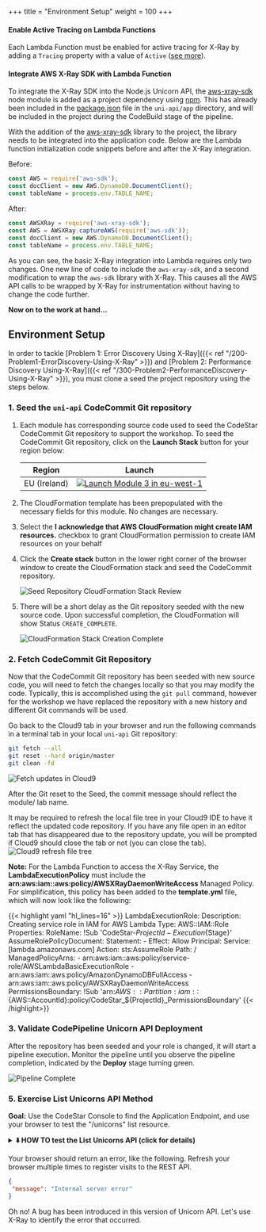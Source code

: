 +++
title = "Environment Setup"
weight = 100
+++



#### Enable Active Tracing on Lambda Functions

Each Lambda Function must be enabled for active tracing for X-Ray by adding a `Tracing` property with a value of `Active` ([see more](https://github.com/awslabs/serverless-application-model/blob/master/versions/2016-10-31.md#properties)).



#### Integrate AWS X-Ray SDK with Lambda Function

To integrate the X-Ray SDK into the Node.js Unicorn API, the [aws-xray-sdk](https://www.npmjs.com/package/aws-xray-sdk) node module is added as a project dependency using [npm](https://www.npmjs.com/).  This has already been included in the [package.json](uni-api/package.json) file in the `uni-api/app` directory, and will be included in the project during the CodeBuild stage of the pipeline.

With the addition of the [aws-xray-sdk](https://www.npmjs.com/package/aws-xray-sdk) library to the project, the library needs to be integrated into the application code.  Below are the Lambda function initialization code snippets before and after the X-Ray integration.

Before:

```javascript
const AWS = require('aws-sdk');
const docClient = new AWS.DynamoDB.DocumentClient();
const tableName = process.env.TABLE_NAME;
```

After:

```javascript
const AWSXRay = require('aws-xray-sdk');
const AWS = AWSXRay.captureAWS(require('aws-sdk'));
const docClient = new AWS.DynamoDB.DocumentClient();
const tableName = process.env.TABLE_NAME;
```

As you can see, the basic X-Ray integration into Lambda requires only two changes.  One new line of code to include the `aws-xray-sdk`, and a second modification to wrap the `aws-sdk` library with X-Ray.  This causes all the AWS API calls to be wrapped by X-Ray for instrumentation without having to change the code further.

**Now on to the work at hand...**



## Environment Setup

In order to tackle [Problem 1: Error Discovery Using X-Ray]({{< ref "/200-Problem1-ErrorDiscovery-Using-X-Ray" >}}) and [Problem 2: Performance Discovery Using-X-Ray]({{< ref "/300-Problem2-PerformanceDiscovery-Using-X-Ray" >}}), you must clone a seed the project repository using the steps below.

### 1. Seed the `uni-api` CodeCommit Git repository

1. Each module has corresponding source code used to seed the CodeStar CodeCommit Git repository to support the workshop.  To seed the CodeCommit Git repository, click on the **Launch Stack** button for your region below:

    Region| Launch
    ------|-----
    EU (Ireland) | [![Launch Module 3 in eu-west-1](http://docs.aws.amazon.com/AWSCloudFormation/latest/UserGuide/images/cloudformation-launch-stack-button.png)](https://console.aws.amazon.com/cloudformation/home?region=eu-west-1#/stacks/create/review?stackName=Seed-3-XRay&templateURL=https://s3.amazonaws.com/fsd-aws-wildrydes-eu-west-1/codestar-template.yml&param_sourceUrl=https://demo-dub.s3-eu-west-1.amazonaws.com/cdonaws/uni-api-3-v5.zip&param_targetProjectId=uni-api&param_targetProjectRegion=eu-west-1)

1. The CloudFormation template has been prepopulated with the necessary fields for this module. No changes are necessary.

1. Select the **I acknowledge that AWS CloudFormation might create IAM resources.** checkbox to grant CloudFormation permission to create IAM resources on your behalf

1. Click the **Create stack** button in the lower right corner of the browser window to create the CloudFormation stack and seed the CodeCommit repository.

    ![Seed Repository CloudFormation Stack Review](images/seed-repository-1.png)

1. There will be a short delay as the Git repository seeded with the new source code.  Upon successful completion, the CloudFormation will show Status ``CREATE_COMPLETE``.

    ![CloudFormation Stack Creation Complete](images/seed-repository-2.png)

### 2. Fetch CodeCommit Git Repository

Now that the CodeCommit Git repository has been seeded with new source code, you will need to fetch the changes locally so that you may modify the code.  Typically, this is accomplished using the `git pull` command, however for the workshop we have replaced the repository with a new history and different Git commands will be used.

Go back to the Cloud9 tab in your browser and run the following commands in a terminal tab in your local `uni-api` Git repository:

```bash
git fetch --all
git reset --hard origin/master
git clean -fd
```

![Fetch updates in Cloud9](images/fetch-in-cloud9.png)

After the Git reset to the Seed, the commit message should reflect the module/ lab name.

It may be required to refresh the local file tree in your Cloud9 IDE to have it reflect the updated code repository. If you have any file open in an editor tab that has disappeared due to the repository update, you will be prompted if Cloud9 should close the tab or not (you can close the tab).
![Cloud9 refresh file tree](images/cloud9.refresh-file-tree.png)


**Note:** For the Lambda Function to access the X-Ray Service, the **LambdaExecutionPolicy** must include the **arn:aws:iam::aws:policy/AWSXRayDaemonWriteAccess** Managed Policy.  For simplification, this policy has been added to the **template.yml** file, which will now look like the following:

{{< highlight yaml "hl_lines=16" >}}
  LambdaExecutionRole:
    Description: Creating service role in IAM for AWS Lambda
    Type: AWS::IAM::Role
    Properties:
      RoleName: !Sub 'CodeStar-${ProjectId}-Execution${Stage}'
      AssumeRolePolicyDocument:
        Statement:
        - Effect: Allow
          Principal:
            Service: [lambda.amazonaws.com]
          Action: sts:AssumeRole
      Path: /
      ManagedPolicyArns:
        - arn:aws:iam::aws:policy/service-role/AWSLambdaBasicExecutionRole
        - arn:aws:iam::aws:policy/AmazonDynamoDBFullAccess
        - arn:aws:iam::aws:policy/AWSXRayDaemonWriteAccess
      PermissionsBoundary: !Sub 'arn:${AWS::Partition}:iam::${AWS::AccountId}:policy/CodeStar_${ProjectId}_PermissionsBoundary'
{{< /highlight>}}

### 3. Validate CodePipeline Unicorn API Deployment

After the repository has been seeded and your role is changed, it will start a pipeline execution.  Monitor the pipeline until you observe the pipeline completion, indicated by the **Deploy** stage turning green.

![Pipeline Complete](images/codestar-3.png)
</details>



### 5. Exercise List Unicorns API Method

**Goal:** Use the CodeStar Console to find the Application Endpoint, and use your browser to test the "/unicorns" list resource.

<details>
<summary><strong>⬇️ HOW TO test the List Unicorns API (click for details)
</strong></summary>
<p>

1. In the AWS Management Console choose **Services** then select **CodeStar** under Developer Tools.

1. Select the `uni-api` project

    ![CodeStar Project List](images/codestar-1.png)

1. Copy the URL from the **Application endpoints** tile on the right side of the dashboard.

    ![CodeStar App Endpoint](images/codestar-app-endpoint.png)

1. Paste the URL in a browser window and append `/unicorns` to the path and hit enter.  For example: `https://xxxxxxxxxx.execute-api.us-east-1.amazonaws.com/Prod/unicorns/`
</details>
<p>

Your browser should return an error, like the following.  Refresh your browser multiple times to register visits to the REST API.

   ```json
{
    "message": "Internal server error"
}
   ```

Oh no!  A bug has been introduced in this version of Unicorn API.  Let's use X-Ray to identify the error that occurred.
